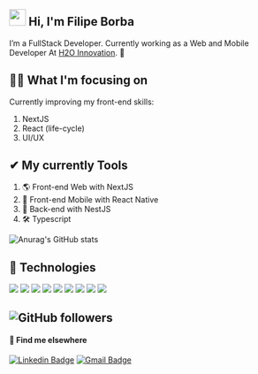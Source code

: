 ## <img src="https://raw.githubusercontent.com/MartinHeinz/MartinHeinz/master/wave.gif" width="30px"> Hi, I'm Filipe Borba 

I’m a FullStack Developer. Currently working as a Web and Mobile Developer At [H2O Innovation](https://www.linkedin.com/company/h2o-innovation-hub/). 🚀

## 👨‍💻 What I'm focusing on 
Currently improving my front-end skills:

1. NextJS
2. React (life-cycle)
3. UI/UX

## ✔ My currently Tools

1. 🌎 Front-end Web with NextJS
2. 📲 Front-end Mobile with React Native  
3. 📡 Back-end with NestJS
4. 🛠️ Typescript


![Anurag's GitHub stats](https://github-readme-stats.vercel.app/api?username=filipexxborba&show_icons=true&theme=dark)

## 🔧 Technologies

![](https://img.shields.io/badge/Editor-VS%20Code-%23aa88ff?style=for-the-badge&logo=visual-studio-code)
![](https://img.shields.io/badge/Code-HTML5-%23aa88ff?style=for-the-badge&logo=html5)
![](https://img.shields.io/badge/Code-CSS3-%23aa88ff?style=for-the-badge&logo=css3)
![](https://img.shields.io/badge/Code-JavaScript-%23aa88ff?style=for-the-badge&logo=javascript)
![](https://img.shields.io/badge/Code-ReactJS-%23aa88ff?style=for-the-badge&logo=react)
![](https://img.shields.io/badge/Code-Typescript-%23aa88ff?style=for-the-badge&logo=typescript)
![](https://img.shields.io/badge/Code-Node.JS-%23aa88ff?style=for-the-badge&logo=node.js)
![](https://img.shields.io/badge/Code-Express-%23aa88ff?style=for-the-badge&logo=express)
![](https://img.shields.io/badge/Code-MongoDB-%23aa88ff?style=for-the-badge&logo=mongodb)


## ![GitHub followers](https://img.shields.io/github/followers/filipexxborba?style=social)

#### 💬 Find me elsewhere

[![Linkedin Badge](https://img.shields.io/badge/-Linkedin-blue?style=flat-square&logo=Linkedin&logoColor=white&link=https://www.linkedin.com/in/borba-filipe/)](https://www.linkedin.com/in/borba-filipe/) 
[![Gmail Badge](https://img.shields.io/badge/-borba.filipe00@gmail.com-c14438?style=flat-square&logo=Gmail&logoColor=white&link=mailto:borba.filipe00@gmail.com)](mailto:borba.filipe00@gmail.com)
